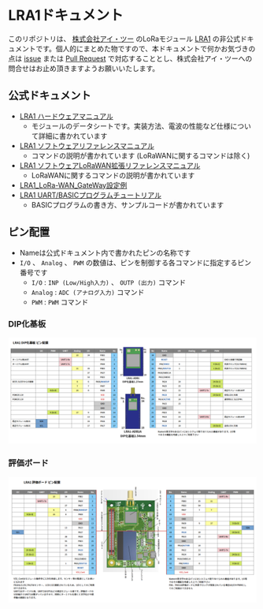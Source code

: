 # LRA1ドキュメント

このリポジトリは、 [株式会社アイ・ツー](https://www.i2-ele.co.jp/) のLoRaモジュール [LRA1](https://www.i2-ele.co.jp/LoRa.html) の非公式ドキュメントです。個人的にまとめた物ですので、本ドキュメントで何かお気づきの点は [issue](https://github.com/TenFourth/LRA1-easy-documents/issues) または [Pull Request](https://github.com/TenFourth/LRA1-easy-documents/pulls) で対応することとし、株式会社アイ・ツーへの問合せはお止め頂きますようお願いいたします。

## 公式ドキュメント

* [LRA1 ハードウェアマニュアル](https://www.i2-ele.co.jp/LRA1_hardware.html)
  * モジュールのデータシートです。実装方法、電波の性能など仕様について詳細に書かれています
* [LRA1 ソフトウェアリファレンスマニュアル](https://www.i2-ele.co.jp/LRA1_software.html)
  * コマンドの説明が書かれています (LoRaWANに関するコマンドは除く)
* [LRA1 ソフトウェアLoRaWAN拡張リファレンスマニュアル](https://www.i2-ele.co.jp/LRA1_software_WAN.html)
  * LoRaWANに関するコマンドの説明が書かれています
* [LRA1_LoRa-WAN_GateWay設定例](https://www.i2-ele.co.jp/LRA1_LoRa-WAN_GateWay%E8%A8%AD%E5%AE%9A%E4%BE%8B_v101.pdf)
* [LRA1 UART/BASICプログラムチュートリアル](https://www.i2-ele.co.jp/LRA1_UART_BASIC.html)
  * BASICプログラムの書き方、サンプルコードが書かれています

## ピン配置

* Nameは公式ドキュメント内で書かれたピンの名称です
* `I/O` 、 `Analog` 、 `PWM` の数値は、ピンを制御する各コマンドに指定するピン番号です
  * `I/O` : `INP (Low/High入力)` 、 `OUTP (出力)` コマンド
  * `Analog` : `ADC (アナログ入力)` コマンド
  * `PWM` : `PWM` コマンド

### DIP化基板

![DIP化基板 ピン配置](img/LRA1_PIN_ASSIGN_DIP.png)

### 評価ボード

![評価ボード ピン配置](img/LRA1_PIN_ASSIGN_EB.png)
